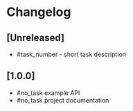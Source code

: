 # Changelog

## [Unreleased]
- #task_number - short task description

## [1.0.0]

- #no_task example API
- #no_task project documentation